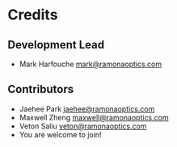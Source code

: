 # Credits

## Development Lead

* Mark Harfouche <mark@ramonaoptics.com>

## Contributors

* Jaehee Park <jaehee@ramonaoptics.com>
* Maxwell Zheng <maxwell@ramonaoptics.com>
* Veton Saliu <veton@ramonaoptics.com>
* You are welcome to join!
